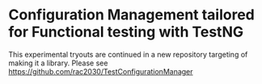 # Configuration Management tailored for Functional testing with TestNG

This experimental tryouts are continued in a new repository targeting of making it a library. Please see https://github.com/rac2030/TestConfigurationManager
